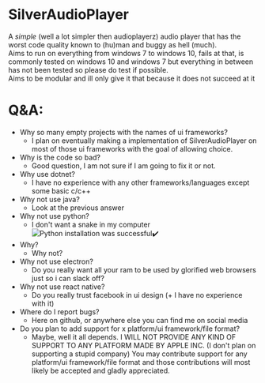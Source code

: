 ﻿# SilverAudioPlayer  
A *simple* (well a lot simpler then audioplayerz) audio player that has the worst code quality known to (hu)man and buggy as hell (much).  
Aims to run on everything from windows 7 to windows 10, fails at that, is commonly tested on windows 10 and windows 7 but everything in between has not been tested so please do test if possible.  
Aims to be modular and ill only give it that because it does not succeed at it
# Q&A:
- Why so many empty projects with the names of ui frameworks?
  - I plan on eventually making a implementation of SilverAudioPlayer on most of those ui frameworks with the goal of allowing choice.
- Why is the code so bad?
  - Good question, I am not sure if I am going to fix it or not.
- Why use dotnet?
  - I have no experience with any other frameworks/languages except some basic c/c++
- Why not use java?
  - Look at the previous answer
- Why not use python?
  - I don't want a snake in my computer 
![Python installation was successful✔️](https://i.redd.it/3fqy8zd68wv81.png)
- Why?
  - Why not?
- Why not use electron?
  - Do you really want all your ram to be used by glorified web browsers just so i can slack off?
- Why not use react native?
  - Do you really trust facebook in ui design (+ I have no experience with it)
- Where do I report bugs?
  - Here on github, or anywhere else you can find me on social media
- Do you plan to add support for x platform/ui framework/file format?
  - Maybe, well it all depends. I WILL NOT PROVIDE ANY KIND OF SUPPORT TO ANY PLATFORM MADE BY APPLE INC. (I don't plan on supporting a stupid company) You may contribute support for any platform/ui framework/file format and those contributions will most likely be accepted and gladly appreciated. 